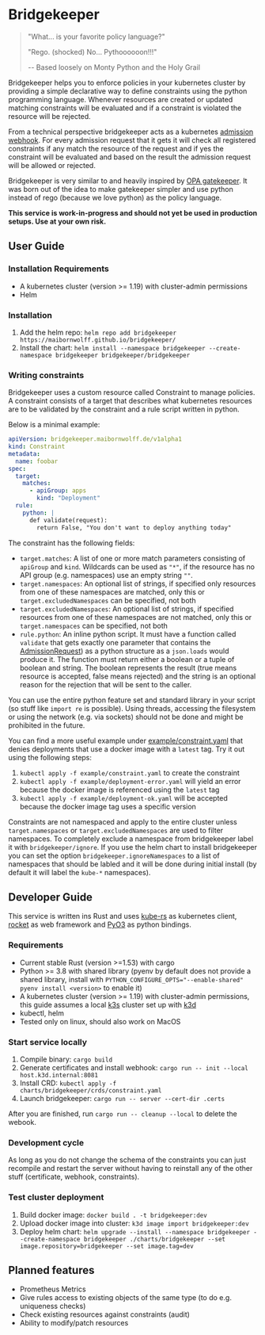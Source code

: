 # Bridgekeeper

> "What... is your favorite policy language?"
>
> "Rego. (shocked) No... Pythoooooon!!!"
>
> -- Based loosely on Monty Python and the Holy Grail

Bridgekeeper helps you to enforce policies in your kubernetes cluster by providing a simple declarative way to define constraints using the python programming language. Whenever resources are created or updated matching constraints will be evaluated and if a constraint is violated the resource will be rejected.

From a technical perspective bridgekeeper acts as a kubernetes [admission webhook](https://kubernetes.io/docs/reference/access-authn-authz/extensible-admission-controllers/). For every admission request that it gets it will check all registered constraints if any match the resource of the request and if yes the constraint will be evaluated and based on the result the admission request will be allowed or rejected.

Bridgekeeper is very similar to and heavily inspired by [OPA gatekeeper](https://github.com/open-policy-agent/gatekeeper). It was born out of the idea to make gatekeeper simpler and use python instead of rego (because we love python) as the policy language.

**This service is work-in-progress and should not yet be used in production setups. Use at your own risk.**

## User Guide

### Installation Requirements

* A kubernetes cluster (version >= 1.19) with cluster-admin permissions
* Helm

### Installation

1. Add the helm repo: `helm repo add bridgekeeper https://maibornwolff.github.io/bridgekeeper/`
2. Install the chart: `helm install --namespace bridgekeeper --create-namespace bridgekeeper bridgekeeper/bridgekeeper`

### Writing constraints

Bridgekeeper uses a custom resource called Constraint to manage policies. A constraint consists of a target that describes what kubernetes resources are to be validated by the constraint and a rule script written in python.

Below is a minimal example:

```yaml
apiVersion: bridgekeeper.maibornwolff.de/v1alpha1
kind: Constraint
metadata:
  name: foobar
spec:
  target:
    matches:
      - apiGroup: apps
        kind: "Deployment"
  rule:
    python: |
      def validate(request):
        return False, "You don't want to deploy anything today"
```

The constraint has the following fields:

* `target.matches`: A list of one or more match parameters consisting of `apiGroup` and `kind`. Wildcards can be used as `"*"`, if the resource has no API group (e.g. namespaces) use an empty string `""`.
* `target.namespaces`: An optional list of strings, if specified only resources from one of these namespaces are matched, only this or `target.excludedNamespaces` can be specified, not both
* `target.excludedNamespaces`: An optional list of strings, if specified resources from one of these namespaces are not matched, only this or `target.namespaces` can be specified, not both
* `rule.python`: An inline python script. It must have a function called `validate` that gets exactly one parameter that contains the [AdmissionRequest](https://github.com/kubernetes/api/blob/master/admission/v1/types.go#L40)) as a python structure as a `json.loads` would produce it. The function must return either a boolean or a tuple of boolean and string. The boolean represents the result (true means resource is accepted, false means rejected) and the string is an optional reason for the rejection that will be sent to the caller.

You can use the entire python feature set and standard library in your script (so stuff like `import re` is possible). Using threads, accessing the filesystem or using the network (e.g. via sockets) should not be done and might be prohibited in the future.

You can find a more useful example under [example/constraint.yaml](example/constraint.yaml) that denies deployments that use a docker image with a `latest` tag. Try it out using the following steps:

1. `kubectl apply -f example/constraint.yaml` to create the constraint
2. `kubectl apply -f example/deployment-error.yaml` will yield an error because the docker image is referenced using the `latest` tag
3. `kubectl apply -f example/deployment-ok.yaml` will be accepted because the docker image tag uses a specific version

Constraints are not namespaced and apply to the entire cluster unless `target.namespaces` or `target.excludedNamespaces` are used to filter namespaces. To completely exclude a namespace from bridgekeeper label it with `bridgekeeper/ignore`. If you use the helm chart to install bridgekeeper you can set the option `bridgekeeper.ignoreNamespaces` to a list of namespaces that should be labled and it will be done during initial install (by default it will label the `kube-*` namespaces).

## Developer Guide

This service is written ins Rust and uses [kube-rs](https://github.com/clux/kube-rs) as kubernetes client, [rocket](https://rocket.rs/) as web framework and [PyO3](https://pyo3.rs/) as python bindings.

### Requirements

* Current stable Rust (version >=1.53) with cargo
* Python >= 3.8 with shared library (pyenv by default does not provide a shared library, install with `PYTHON_CONFIGURE_OPTS="--enable-shared" pyenv install <version>` to enable it)
* A kubernetes cluster (version >= 1.19) with cluster-admin permissions, this guide assumes a local [k3s](https://k3s.io/) cluster set up with [k3d](https://k3d.io/)
* kubectl, helm
* Tested only on linux, should also work on MacOS

### Start service locally

1. Compile binary: `cargo build`
2. Generate certificates and install webhook: `cargo run -- init --local host.k3d.internal:8081`
3. Install CRD: `kubectl apply -f charts/bridgekeeper/crds/constraint.yaml`
4. Launch bridgekeeper: `cargo run -- server --cert-dir .certs`

After you are finished, run `cargo run -- cleanup --local` to delete the webook.

### Development cycle

As long as you do not change the schema of the constraints you can just recompile and restart the server without having to reinstall any of the other stuff (certificate, webhook, constraints).

### Test cluster deployment

1. Build docker image: `docker build . -t bridgekeeper:dev`
2. Upload docker image into cluster: `k3d image import bridgekeeper:dev`
3. Deploy helm chart: `helm upgrade --install --namespace bridgekeeper --create-namespace bridgekeeper ./charts/bridgekeeper --set image.repository=bridgekeeper --set image.tag=dev`

## Planned features

* Prometheus Metrics
* Give rules access to existing objects of the same type (to do e.g. uniqueness checks)
* Check existing resources against constraints (audit)
* Ability to modify/patch resources
